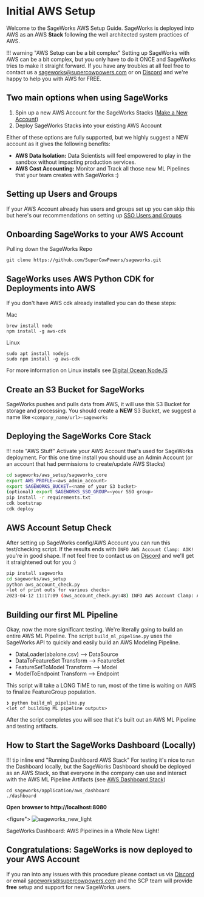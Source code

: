 # Initial AWS Setup
Welcome to the SageWorks AWS Setup Guide. SageWorks is deployed into AWS as an AWS **Stack** following the well architected system practices of AWS. 

!!! warning "AWS Setup can be a bit complex"
    Setting up SageWorks with AWS can be a bit complex, but you only have to do it ONCE and SageWorks tries to make it straight forward. If you have any troubles at all feel free to contact us a [sageworks@supercowpowers.com](mailto:sageworks@supercowpowers.com) or on [Discord](https://discord.gg/WHAJuz8sw8) and we're happy to help you with AWS for FREE.
    
## Two main options when using SageWorks
1. Spin up a new AWS Account for the SageWorks Stacks ([Make a New Account](aws_tips_and_tricks.md))
2. Deploy SageWorks Stacks into your existing AWS Account

Either of these options are fully supported, but we highly suggest a NEW account as it gives the following benefits:

- **AWS Data Isolation:** Data Scientists will feel empowered to play in the sandbox without impacting production services.
- **AWS Cost Accounting:** Monitor and Track all those new ML Pipelines that your team creates with SageWorks :)

## Setting up Users and Groups
If your AWS Account already has users and groups set up you can skip this but here's our recommendations on setting up [SSO Users and Groups](aws_tips_and_tricks.md)

## Onboarding SageWorks to your AWS Account

Pulling down the SageWorks Repo
  ```
  git clone https://github.com/SuperCowPowers/sageworks.git
  ```

## SageWorks uses AWS Python CDK for Deployments into AWS
If you don't have AWS cdk already installed you can do these steps:

Mac

  ```
  brew install node 
  npm install -g aws-cdk
  ```
Linux

  ```
  sudo apt install nodejs
  sudo npm install -g aws-cdk
  ```
For more information on Linux installs see [Digital Ocean NodeJS](https://www.digitalocean.com/community/tutorials/how-to-install-node-js-on-ubuntu-20-04)

## Create an S3 Bucket for SageWorks
SageWorks pushes and pulls data from AWS, it will use this S3 Bucket for storage and processing. You should create a **NEW** S3 Bucket, we suggest a name like `<company_name/url>-sageworks`

## Deploying the SageWorks Core Stack

!!! note "AWS Stuff"
    Activate your AWS Account that's used for SageWorks deployment. For this one time install you should use an Admin Account (or an account that had permissions to create/update AWS Stacks)

  ```bash
  cd sageworks/aws_setup/sageworks_core
  export AWS_PROFLE=<aws_admin_account>
  export SAGEWORKS_BUCKET=<name of your S3 bucket>
  (optional) export SAGEWORKS_SSO_GROUP=<your SSO group>
  pip install -r requirements.txt
  cdk bootstrap
  cdk deploy
  ```

## AWS Account Setup Check
After setting up SageWorks config/AWS Account you can run this test/checking script. If the results ends with `INFO AWS Account Clamp: AOK!` you're in good shape. If not feel free to contact us on [Discord](https://discord.gg/WHAJuz8sw8) and we'll get it straightened out for you :)

```bash
pip install sageworks
cd sageworks/aws_setup
python aws_account_check.py
<lot of print outs for various checks>
2023-04-12 11:17:09 (aws_account_check.py:48) INFO AWS Account Clamp: AOK!
```

## Building our first ML Pipeline
Okay, now the more significant testing. We're literally going to build an entire AWS ML Pipeline. The script `build_ml_pipeline.py` uses the SageWorks API to quickly and easily build an AWS Modeling Pipeline.
- DataLoader(abalone.csv) --> DataSource
- DataToFeatureSet Transform --> FeatureSet
- FeatureSetToModel Transform --> Model
- ModelToEndpoint Transform --> Endpoint

This script will take a LONG TiME to run, most of the time is waiting on AWS to finalize FeatureGroup population.

```
❯ python build_ml_pipeline.py
<lot of building ML pipeline outputs>
```
After the script completes you will see that it's built out an AWS ML Pipeline and testing artifacts.

## How to Start the SageWorks Dashboard (Locally)

!!! tip inline end "Running Dashboard AWS Stack"
   For testing it's nice to run the Dashboard locally, but the SageWorks Dashboard should be deployed as an AWS Stack, so that everyone in the company can use and interact with the AWS ML Pipeline Artifacts (see [AWS Dashboard Stack](dashboard_stack.md))

```
cd sageworks/application/aws_dashboard
./dashboard
```
**Open browser to http://localhost:8080**

<figure">
<img alt="sageworks_new_light" src="https://github.com/SuperCowPowers/sageworks/assets/4806709/5f8b32a2-ed72-45f2-bd96-91b7bbbccff4">
<figcaption>SageWorks Dashboard: AWS Pipelines in a Whole New Light!</figcaption>
</figure>


## Congratulations: SageWorks is now deployed to your AWS Account
If you ran into any issues with this procedure please contact us via [Discord](https://discord.gg/WHAJuz8sw8) or email [sageworks@supercowpowers.com](mailto:sageworks@supercowpowers.com) and the SCP team will provide **free** setup and support for new SageWorks users.
